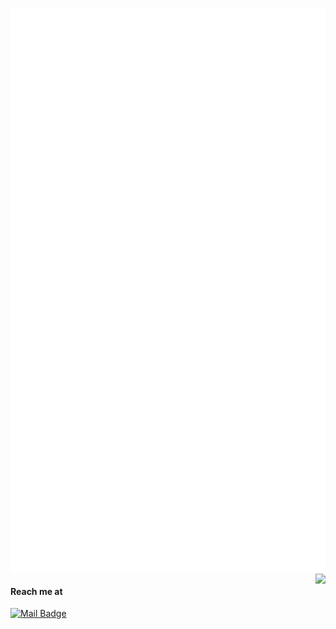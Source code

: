 ![Metrics](/github-metrics.svg) 
<img src="https://res.cloudinary.com/dowob0oa7/image/upload/v1654500255/wawaw_evvbyt.png" height="253" align="right"/> 
#### Reach me at
[![Mail Badge](https://img.shields.io/badge/-Gmail|Fabian-c0392b?style=flat&labelColor=c0392b&logo=gmail&logoColor=white)](mailto:rafafabian18@gmail.com)
